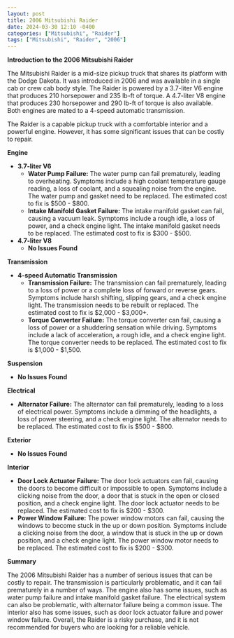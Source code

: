 ```yaml
---
layout: post
title: 2006 Mitsubishi Raider
date: 2024-03-30 12:10 -0400
categories: ["Mitsubishi", "Raider"]
tags: ["Mitsubishi", "Raider", "2006"]
---
```

**Introduction to the 2006 Mitsubishi Raider**

The Mitsubishi Raider is a mid-size pickup truck that shares its platform with the Dodge Dakota. It was introduced in 2006 and was available in a single cab or crew cab body style. The Raider is powered by a 3.7-liter V6 engine that produces 210 horsepower and 235 lb-ft of torque. A 4.7-liter V8 engine that produces 230 horsepower and 290 lb-ft of torque is also available. Both engines are mated to a 4-speed automatic transmission.

The Raider is a capable pickup truck with a comfortable interior and a powerful engine. However, it has some significant issues that can be costly to repair.

**Engine**

* **3.7-liter V6**
    * **Water Pump Failure:** The water pump can fail prematurely, leading to overheating. Symptoms include a high coolant temperature gauge reading, a loss of coolant, and a squealing noise from the engine. The water pump and gasket need to be replaced. The estimated cost to fix is $500 - $800.
    * **Intake Manifold Gasket Failure:** The intake manifold gasket can fail, causing a vacuum leak. Symptoms include a rough idle, a loss of power, and a check engine light. The intake manifold gasket needs to be replaced. The estimated cost to fix is $300 - $500.
* **4.7-liter V8**
    * **No Issues Found**

**Transmission**

* **4-speed Automatic Transmission**
    * **Transmission Failure:** The transmission can fail prematurely, leading to a loss of power or a complete loss of forward or reverse gears. Symptoms include harsh shifting, slipping gears, and a check engine light. The transmission needs to be rebuilt or replaced. The estimated cost to fix is $2,000 - $3,000+.
    * **Torque Converter Failure:** The torque converter can fail, causing a loss of power or a shuddering sensation while driving. Symptoms include a lack of acceleration, a rough idle, and a check engine light. The torque converter needs to be replaced. The estimated cost to fix is $1,000 - $1,500.

**Suspension**

* **No Issues Found**

**Electrical**

* **Alternator Failure:** The alternator can fail prematurely, leading to a loss of electrical power. Symptoms include a dimming of the headlights, a loss of power steering, and a check engine light. The alternator needs to be replaced. The estimated cost to fix is $500 - $800.

**Exterior**

* **No Issues Found**

**Interior**

* **Door Lock Actuator Failure:** The door lock actuators can fail, causing the doors to become difficult or impossible to open. Symptoms include a clicking noise from the door, a door that is stuck in the open or closed position, and a check engine light. The door lock actuator needs to be replaced. The estimated cost to fix is $200 - $300.
* **Power Window Failure:** The power window motors can fail, causing the windows to become stuck in the up or down position. Symptoms include a clicking noise from the door, a window that is stuck in the up or down position, and a check engine light. The power window motor needs to be replaced. The estimated cost to fix is $200 - $300.

**Summary**

The 2006 Mitsubishi Raider has a number of serious issues that can be costly to repair. The transmission is particularly problematic, and it can fail prematurely in a number of ways. The engine also has some issues, such as water pump failure and intake manifold gasket failure. The electrical system can also be problematic, with alternator failure being a common issue. The interior also has some issues, such as door lock actuator failure and power window failure. Overall, the Raider is a risky purchase, and it is not recommended for buyers who are looking for a reliable vehicle.
